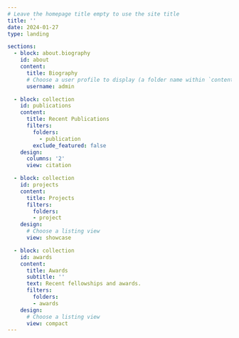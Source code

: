```yaml
---
# Leave the homepage title empty to use the site title
title: ''
date: 2024-01-27
type: landing

sections:
  - block: about.biography
    id: about
    content:
      title: Biography
      # Choose a user profile to display (a folder name within `content/authors/`)
      username: admin

  - block: collection
    id: publications
    content:
      title: Recent Publications
      filters:
        folders:
          - publication
        exclude_featured: false
    design:
      columns: '2'
      view: citation

  - block: collection
    id: projects
    content:
      title: Projects
      filters:
        folders:
        - project
    design:
      # Choose a listing view
      view: showcase

  - block: collection
    id: awards
    content:
      title: Awards
      subtitle: ''
      text: Recent fellowships and awards.
      filters:
        folders:
        - awards
    design:
      # Choose a listing view
      view: compact
---
```

